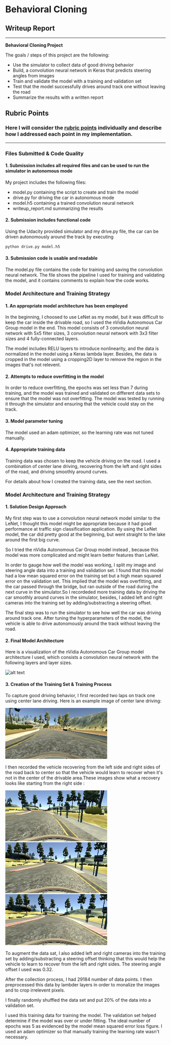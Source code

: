 # **Behavioral Cloning** 

## Writeup Report


---

**Behavioral Cloning Project**

The goals / steps of this project are the following:
* Use the simulator to collect data of good driving behavior
* Build, a convolution neural network in Keras that predicts steering angles from images
* Train and validate the model with a training and validation set
* Test that the model successfully drives around track one without leaving the road
* Summarize the results with a written report


[//]: # (Image References)

[image1]: ./examples/model_visualization.png "Model Visualization"
[image2]: ./examples/center_2018_03_28_21_40_10_134.jpg "Center image"
[image3]: ./examples/center_2018_03_28_21_43_53_108.jpg "Recovery Image"
[image4]: ./examples/center_2018_03_28_21_43_55_377.jpg "Recovery Image"
[image5]: ./examples/center_2018_03_28_21_43_56_010.jpg "Recovery Image"
[image6]: ./examples/placeholder_small.png "Normal Image"
[image7]: ./examples/placeholder_small.png "Flipped Image"

## Rubric Points
### Here I will consider the [rubric points](https://review.udacity.com/#!/rubrics/432/view) individually and describe how I addressed each point in my implementation.  

---
### Files Submitted & Code Quality

#### 1. Submission includes all required files and can be used to run the simulator in autonomous mode

My project includes the following files:
* model.py containing the script to create and train the model
* drive.py for driving the car in autonomous mode
* model.h5 containing a trained convolution neural network 
* writeup_report.md summarizing the results

#### 2. Submission includes functional code
Using the Udacity provided simulator and my drive.py file, the car can be driven autonomously around the track by executing 
```sh
python drive.py model.h5
```

#### 3. Submission code is usable and readable

The model.py file contains the code for training and saving the convolution neural network. The file shows the pipeline I used for training and validating the model, and it contains comments to explain how the code works.

### Model Architecture and Training Strategy

#### 1. An appropriate model architecture has been employed

In the beginning, I choosed to use LeNet as my model, but it was difficult to keep the car inside the drivable road, so I used the nVidia Autonomous Car Group model in the end. This model consists of 3 convolution neural network with 5x5 filter sizes, 3 convolution neural network with 3x3 filter sizes and 4 fully-connected layers. 

The model includes RELU layers to introduce nonlinearity, and the data is normalized in the model using a Keras lambda layer. Besides, the data is cropped in the model using a cropping2D layer to remove the region in the images that's not relevent. 

#### 2. Attempts to reduce overfitting in the model

In order to reduce overfitting, the epochs was set less than 7 during training, and the model was trained and validated on different data sets to ensure that the model was not overfitting. The model was tested by running it through the simulator and ensuring that the vehicle could stay on the track.

#### 3. Model parameter tuning

The model used an adam optimizer, so the learning rate was not tuned manually. 

#### 4. Appropriate training data

Training data was chosen to keep the vehicle driving on the road. I used a combination of center lane driving, recovering from the left and right sides of the road, and driving smoothly around curves.

For details about how I created the training data, see the next section. 

### Model Architecture and Training Strategy

#### 1. Solution Design Approach

My first step was to use a convolution neural network model similar to the LeNet, I thought this model might be appropriate because it had good performance at traffic sign classification application. By using the LeNet model, the car did pretty good at the beginning, but went straight to the lake around the first big curve.

So I tried the nVidia Autonomous Car Group model instead , because this model was more complicated and might learn better features than LeNet. 

In order to gauge how well the model was working, I split my image and steering angle data into a training and validation set. I found that this model had a low mean squared error on the training set but a high mean squared error on the validation set. This implied that the model was overfitting, and the car passed through the bridge, but ran outside of the road during the next curve in the simulator.So I recordeded more training data by driving the car smoothly around curves in the simulator, besides, I added left and right cameras into the training set by adding/substracting a steering offset. 

The final step was to run the simulator to see how well the car was driving around track one. After tuning the hyperparameters of the model, the vehicle is able to drive autonomously around the track without leaving the road.

#### 2. Final Model Architecture

Here is a visualization of the nVidia Autonomous Car Group model architecture I used, which consists a convolution neural network with the following layers and layer sizes.

![alt text][image1]

#### 3. Creation of the Training Set & Training Process

To capture good driving behavior, I first recorded two laps on track one using center lane driving. Here is an example image of center lane driving:

![alt text][image2]

I then recorded the vehicle recovering from the left side and right sides of the road back to center so that the vehicle would learn to recover when it's not in the center of the drivable area.These images show what a recovery looks like starting from the right side :

![alt text][image3]
![alt text][image4]
![alt text][image5]


To augment the data sat, I also added left and right cameras into the training set by adding/substracting a steering offset thinking that this would help the vehicle to learn to recover from the left and right sides. The steering angle offset I used was 0.32.

After the collection process, I had 29184 number of data points. I then preprocessed this data by lambder layers in order to monalize the images and to crop irrelevent pixels.

I finally randomly shuffled the data set and put 20% of the data into a validation set. 

I used this training data for training the model. The validation set helped determine if the model was over or under fitting. The ideal number of epochs was 5 as evidenced by the model mean squared error loss figure. I used an adam optimizer so that manually training the learning rate wasn't necessary.
